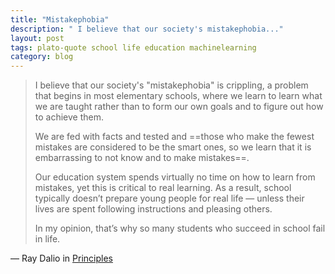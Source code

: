 ```yaml
---
title: "Mistakephobia"
description: " I believe that our society's mistakephobia..."
layout: post
tags: plato-quote school life education machinelearning
category: blog
---
```


> I believe that our society's "mistakephobia" is crippling, a problem that begins in most elementary schools, where we learn to learn what we are taught rather than to form our own goals and to figure out how to achieve them.
>
> We are fed with facts and tested and ==those who make the fewest mistakes are considered to be the smart ones, so we learn that it is embarrassing to not know and to make mistakes==.
>
> Our education system spends virtually no time on how to learn from mistakes, yet this is critical to real learning. As a result, school typically doesn’t prepare young people for real life — unless their lives are spent following instructions and pleasing others.
>
> In my opinion, that’s why so many students who succeed in school fail in life.

&mdash; Ray Dalio in [Principles](https://cdn.opyate.com/books/principles.pdf)
